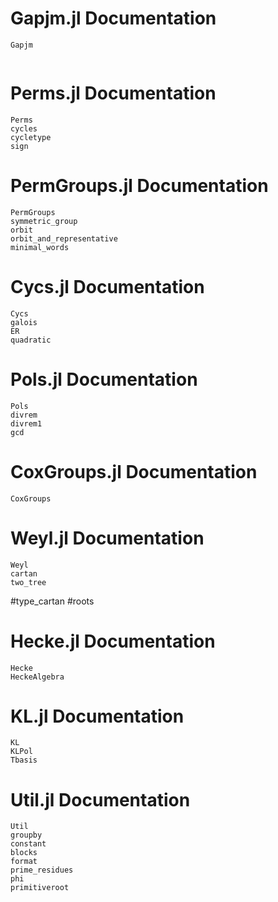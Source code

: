 # Gapjm.jl Documentation
```@docs
Gapjm
```
```@contents
```
# Perms.jl Documentation
```@docs
Perms
cycles
cycletype
sign
```
# PermGroups.jl Documentation
```@docs
PermGroups
symmetric_group
orbit
orbit_and_representative
minimal_words
```
# Cycs.jl Documentation
```@docs
Cycs
galois
ER
quadratic
```
# Pols.jl Documentation
```@docs
Pols
divrem
divrem1
gcd
```
# CoxGroups.jl Documentation
```@docs
CoxGroups
```
# Weyl.jl Documentation
```@docs
Weyl
cartan
two_tree
```
#type_cartan
#roots
# Hecke.jl Documentation
```@docs
Hecke
HeckeAlgebra
```
# KL.jl Documentation
```@docs
KL
KLPol
Tbasis
```
# Util.jl Documentation
```@docs
Util
groupby
constant
blocks
format
prime_residues
phi
primitiveroot
```
